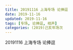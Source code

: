 ```yaml
---
title: 20191116 上海专场 论捧逗 
date: 2019-11-16
updated: 2019-11-16
tags: [专场, 论捧逗, 相声]
categories: (2019)己亥年场次
---
```

20191116 上海专场 论捧逗